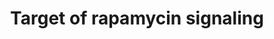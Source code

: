 ---
annotations:
- id: PW:0000143
  parent: regulatory pathway
  type: Pathway Ontology
  value: insulin signaling pathway
- id: PW:0000542
  parent: regulatory pathway
  type: Pathway Ontology
  value: adenosine monophosphate-activated protein kinase (AMPK) signaling pathway
- id: PW:0000180
  parent: regulatory pathway
  type: Pathway Ontology
  value: mTOR signaling pathway
authors:
- Pieter Giesbertz
- AlexanderPico
- MaintBot
- Khanspers
- Egonw
- Jlw9
- MirellaKalafati
- Mkutmon
- Eweitz
citedin:
- link: PMC9440113
  title: Machine learning and bioinformatics to identify 8 autophagy-related biomarkers
    and construct gene regulatory networks in dilated cardiomyopathy (2022)
- link: PMC8287703
  title: 'Transcriptomic changes in peripheral blood mononuclear cells with weight
    loss: systematic literature review and primary data synthesis (2021)'
- link: PMC4936435
  title: Transcriptome Alterations In X-Irradiated Human Gingiva Fibroblasts (2016)
communities:
- CPTAC
- PancCanNet
description: 'TOR signaling is responsible for a cellular reaction towards nutrient
  and energy availability and hypoxia/stress. The mammalian Target Of Rapamycin (mTOR),
  a serine/threonine kinase, is the central regulator that consists in two different
  complexes: a rapamycin-sensitive complex (mTORC1) consisting of mTOR, Raptor and
  GbetaL that regulates mRNA translation, ribosome biogenesis and autophagy and a
  second rapamycin-insensitive complex (mTORC2) consisting of mTOR, Rictor GbetaL,
  Sin1 and Protor 1/2 that regulates survival and a cytoskeletal response. TOR signaling
  is highly integrated in other signaling pathways that respond to external conditions,
  such as the insulin-signaling cascade and AMPK signaling.  Proteins on this pathway
  have targeted assays available via the [https://assays.cancer.gov/available_assays?wp_id=WP1471
  CPTAC Assay Portal]'
last-edited: 2022-02-01
ndex: d80f4fcd-8b62-11eb-9e72-0ac135e8bacf
organisms:
- Homo sapiens
redirect_from:
- /index.php/Pathway:WP1471
- /instance/WP1471
- /instance/WP1471_rr123616
revision: r123616
schema-jsonld:
- '@context': https://schema.org/
  '@id': https://wikipathways.github.io/pathways/WP1471.html
  '@type': Dataset
  creator:
    '@type': Organization
    name: WikiPathways
  description: 'TOR signaling is responsible for a cellular reaction towards nutrient
    and energy availability and hypoxia/stress. The mammalian Target Of Rapamycin
    (mTOR), a serine/threonine kinase, is the central regulator that consists in two
    different complexes: a rapamycin-sensitive complex (mTORC1) consisting of mTOR,
    Raptor and GbetaL that regulates mRNA translation, ribosome biogenesis and autophagy
    and a second rapamycin-insensitive complex (mTORC2) consisting of mTOR, Rictor
    GbetaL, Sin1 and Protor 1/2 that regulates survival and a cytoskeletal response.
    TOR signaling is highly integrated in other signaling pathways that respond to
    external conditions, such as the insulin-signaling cascade and AMPK signaling.  Proteins
    on this pathway have targeted assays available via the [https://assays.cancer.gov/available_assays?wp_id=WP1471
    CPTAC Assay Portal]'
  keywords:
  - AKT1
  - AKT1S1
  - CDC42
  - DDIT4
  - DDIT4L
  - EIF4EBP1
  - FKBP1A
  - HMGCR
  - IDI1
  - MAPKAP1
  - MLST8
  - MTOR
  - PRKAA1
  - PRKAA2
  - PRKAB1
  - PRKAB2
  - PRKAG1
  - PRKAG2
  - PRKAG3
  - PRKCA
  - PRR5
  - PRR5L
  - RAC1
  - RHEB
  - RICTOR
  - RPS6KB1
  - RPTOR
  - RRAGA
  - RRAGB
  - RRAGC
  - RRAGD
  - Rapamycin
  - TSC1
  - TSC2
  - ULK1
  - ULK2
  - ULK3
  license: CC0
  name: Target of rapamycin signaling
seo: CreativeWork
title: Target of rapamycin signaling
wpid: WP1471
---